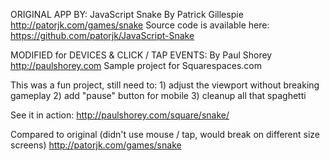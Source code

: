 ORIGINAL APP BY:
JavaScript Snake
By Patrick Gillespie
http://patorjk.com/games/snake
Source code is available here: https://github.com/patorjk/JavaScript-Snake


MODIFIED for DEVICES & CLICK / TAP EVENTS:
By Paul Shorey
http://paulshorey.com
Sample project for Squarespaces.com


This was a fun project, still need to:
	1) adjust the viewport without breaking gameplay
	2) add "pause" button for mobile
	3) cleanup all that spaghetti



See it in action:
http://paulshorey.com/square/snake/

Compared to original (didn't use mouse / tap, would break on different size screens)
http://patorjk.com/games/snake